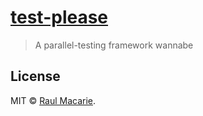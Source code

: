 # [test-please](https://github.com/macarie/test-please)

> A parallel-testing framework wannabe

## License

MIT © [Raul Macarie](https://macarie.me).
